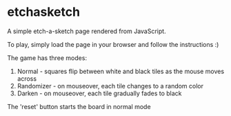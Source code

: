# etchasketch

A simple etch-a-sketch page rendered from JavaScript.

To play, simply load the page in your browser and follow the instructions :)

The game has three modes:

1. Normal - squares flip between white and black tiles as the mouse moves across
2. Randomizer - on mouseover, each tile changes to a random color
3. Darken - on mouseover, each tile gradually fades to black

The 'reset' button starts the board in normal mode
